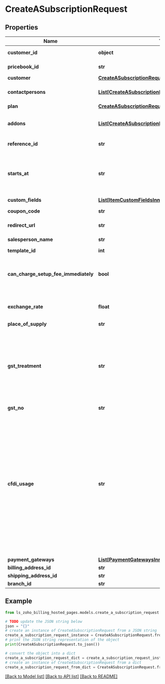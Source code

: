 # CreateASubscriptionRequest


## Properties

Name | Type | Description | Notes
------------ | ------------- | ------------- | -------------
**customer_id** | **object** | Customer ID of the customer for whom a subscription needs to be created. | 
**pricebook_id** | **str** | A Pricebook that has currency same as that of the customer | [optional] 
**customer** | [**CreateASubscriptionRequestCustomer**](CreateASubscriptionRequestCustomer.md) |  | 
**contactpersons** | [**List[CreateASubscriptionRequestContactpersonsInner]**](CreateASubscriptionRequestContactpersonsInner.md) | List of contact person objects. Each object contains &lt;code&gt;contactperson_id&lt;/code&gt; and &lt;code&gt;email&lt;/code&gt;. | [optional] 
**plan** | [**CreateASubscriptionRequestPlan**](CreateASubscriptionRequestPlan.md) |  | 
**addons** | [**List[CreateASubscriptionRequestAddonsInner]**](CreateASubscriptionRequestAddonsInner.md) | List of addon objects which are to be included in the subscription. Each object contains &lt;code&gt;addon_code&lt;/code&gt;, &lt;code&gt;name&lt;/code&gt;, &lt;code&gt;price&lt;/code&gt; and &lt;code&gt;quantity&lt;/code&gt;. | [optional] 
**reference_id** | **str** | A string of your choice is required to easily identify and keep track of your subscriptions. | [optional] 
**starts_at** | **str** | Generally the subscription will start on the day it is created. But, the date can also be a future  or past date depending upon your usecase. For future dates, the subscription status would be Future till the starts_at date. And for past dates, the subscription status can be Trial, Live or Expired depending on the subscription interval that you have selected. | [optional] 
**custom_fields** | [**List[ItemCustomFieldsInner]**](ItemCustomFieldsInner.md) | Additional fields for the Hosted pages. | [optional] 
**coupon_code** | **str** | The coupon code of the coupon which is to be applied to the subscription. | [optional] 
**redirect_url** | **str** | It specifies the url to which the customer will be redirected after successful transaction. | [optional] 
**salesperson_name** | **str** | Name of tha sales person assigned for the subscription. | [optional] 
**template_id** | **int** | Unique Id used to denote the invoice template. | [optional] 
**can_charge_setup_fee_immediately** | **bool** | If set to \&quot;true\&quot;, a separate invoice will be raised for the setup fee as soon as the subscription&#39;s trial period starts. Set the value as \&quot;false\&quot;, or remove this optional argument if you want the setup fee to be billed at the end of the trial period, along with the other subscription related charges. | [optional] 
**exchange_rate** | **float** | This will be the exchange rate provided for the organization&#39;s currency and the customer&#39;s currency. The subscription fee would be the multiplicative product of the original price and the exchange rate. | [optional] 
**place_of_supply** | **str** | Place of Supply for the customer&#39;s subscription. | [optional] 
**gst_treatment** | **str** | GST Treatment for the customer.&lt;br&gt;Allowed values for &lt;strong&gt;&lt;code&gt;gst_treatment&lt;/code&gt;&lt;/strong&gt; : &lt;br&gt;&lt;code&gt;business_gst&lt;/code&gt;, &lt;code&gt;business_none&lt;/code&gt;, &lt;code&gt;consumer&lt;/code&gt;, &lt;code&gt;overseas&lt;/code&gt;&lt;br&gt; &lt;code&gt;business_gst&lt;/code&gt; - For a GST Registered business owner. &lt;br&gt;&lt;code&gt;business_none&lt;/code&gt; - For a GST unregistered business owner. &lt;br&gt;&lt;code&gt;consumer&lt;/code&gt; - For a consumer. &lt;br&gt;&lt;code&gt;overseas&lt;/code&gt; - Customer for whom you export your goods/services. | [optional] 
**gst_no** | **str** | GSTIN Number for the customer. | [optional] 
**cfdi_usage** | **str** | Choose CFDI Usage. Allowed values:&lt;/br&gt;&lt;code&gt;acquisition_of_merchandise&lt;/code&gt;, &lt;code&gt;return_discount_bonus&lt;/code&gt;, &lt;code&gt;general_expense&lt;/code&gt;, &lt;code&gt;buildings&lt;/code&gt;, &lt;code&gt;furniture_office_equipment&lt;/code&gt;, &lt;code&gt;transport_equipment&lt;/code&gt;, &lt;code&gt;computer_equipmentdye_molds_tools&lt;/code&gt;, &lt;code&gt;telephone_communication&lt;/code&gt;, &lt;code&gt;satellite_communication&lt;/code&gt;, &lt;code&gt;other_machinery_equipment&lt;/code&gt;, &lt;code&gt;hospital_expense&lt;/code&gt;, &lt;code&gt;medical_expense_disability&lt;/code&gt;, &lt;code&gt;funeral_expense&lt;/code&gt;, &lt;code&gt;donation&lt;/code&gt;, &lt;code&gt;interest_mortage_loans&lt;/code&gt;, &lt;code&gt;contribution_sar&lt;/code&gt;, &lt;code&gt;medical_expense_insurance_pormium&lt;/code&gt;, &lt;code&gt;school_transportation_expense&lt;/code&gt;, &lt;code&gt;deposit_saving_account&lt;/code&gt;, &lt;code&gt;payment_educational_service&lt;/code&gt;, &lt;code&gt;no_tax_effect&lt;/code&gt;, &lt;code&gt;payment&lt;/code&gt;, &lt;code&gt;payroll&lt;/code&gt;. | [optional] 
**payment_gateways** | [**List[PaymentGatewaysInner]**](PaymentGatewaysInner.md) | List of payment gateways configured for the customer. | [optional] 
**billing_address_id** | **str** |  ID of the respective billing address | [optional] 
**shipping_address_id** | **str** |  ID of the respective Shipping address | [optional] 
**branch_id** | **str** |  branch under which this transaction will fall under | [optional] 

## Example

```python
from ls_zoho_billing_hosted_pages.models.create_a_subscription_request import CreateASubscriptionRequest

# TODO update the JSON string below
json = "{}"
# create an instance of CreateASubscriptionRequest from a JSON string
create_a_subscription_request_instance = CreateASubscriptionRequest.from_json(json)
# print the JSON string representation of the object
print(CreateASubscriptionRequest.to_json())

# convert the object into a dict
create_a_subscription_request_dict = create_a_subscription_request_instance.to_dict()
# create an instance of CreateASubscriptionRequest from a dict
create_a_subscription_request_from_dict = CreateASubscriptionRequest.from_dict(create_a_subscription_request_dict)
```
[[Back to Model list]](../README.md#documentation-for-models) [[Back to API list]](../README.md#documentation-for-api-endpoints) [[Back to README]](../README.md)


